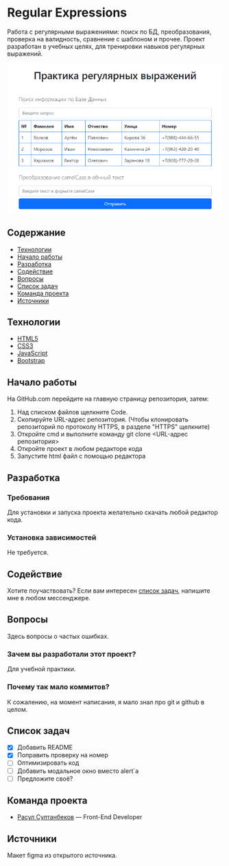 # Regular Expressions
Работа с регулярными выражениями: поиск по БД, преобразования, проверка на валидность, сравнение с шаблоном и прочее. Проект разработан в учебных целях, для тренировки навыков регулярных выражений.

![Preview](./preview.png)

## Содержание
- [Технологии](#технологии)
- [Начало работы](#начало-работы)
- [Разработка](#разработка)
- [Содействие](#содействие)
- [Вопросы](#вопросы)
- [Список задач](#список-задач)
- [Команда проекта](#команда-проекта)
- [Источники](#источники)

## Технологии
- [HTML5](https://developer.mozilla.org/en-US/docs/Web/HTML)
- [CSS3](https://developer.mozilla.org/en-US/docs/Web/CSS)
- [JavaScript](https://developer.mozilla.org/en-US/docs/Web/JavaScript)
- [Bootstrap](https://getbootstrap.com/)

## Начало работы
На GitHub.com перейдите на главную страницу репозитория, затем:
1. Над списком файлов щелкните Code.
2. Скопируйте URL-адрес репозитория. (Чтобы клонировать репозиторий по протоколу HTTPS, в разделе "HTTPS" щелкните)
3. Откройте cmd и выполните команду git clone <URL-адрес репозитория>
4. Откройте проект в любом редакторе кода
5. Запустите html файл с помощью редактора

## Разработка

### Требования
Для установки и запуска проекта желательно скачать любой редактор кода.

### Установка зависимостей
Не требуется.

## Содействие
Хотите поучаствовать? Если вам интересен [список задач](#список-задач), напишите мне в любом мессенджере.

## Вопросы
Здесь вопросы о частых ошибках.

### Зачем вы разработали этот проект?
Для учебной практики.

### Почему так мало коммитов?
К сожалению, на момент написания, я мало знал про git и github в целом.

## Список задач
- [x] Добавить README
- [x] Поправить проверку на номер
- [ ] Оптимизировать код
- [ ] Добавить модальное окно вместо alert`а
- [ ] Предложите своё?

## Команда проекта

- [Расул Султанбеков](https://github.com/rasul-surname) — Front-End Developer

## Источники
Макет figma из открытого источника.

